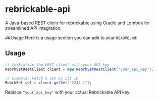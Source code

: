 # rebrickable-api

A Java-based REST client for rebrickable using Gradle and Lombok for streamlined API integration.

##Usage
Here is a usage section you can add to your `README.md`:

## Usage

```java
// Initialize the REST client with your API key
RebrkSetRestClient client = new RebrkSetRestClient("your_api_key");

// Example: Fetch a set by its ID
RebrkSet set = client.getSet("1234-1");
```

Replace `"your_api_key"` with your actual Rebrickable API key.